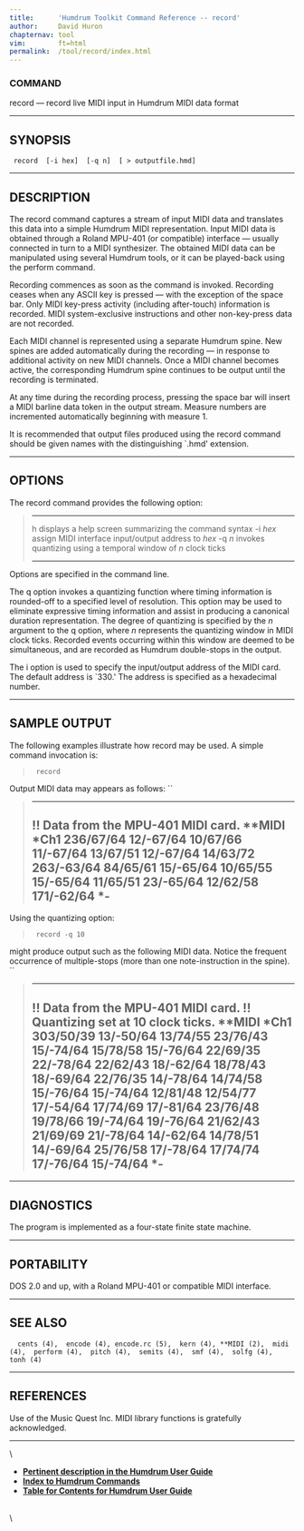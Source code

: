 ```yaml
---
title:		'Humdrum Toolkit Command Reference -- record'
author:		David Huron
chapternav:	tool
vim:		ft=html
permalink:	/tool/record/index.html
---
```



### COMMAND

<span class="tool">record</span> &mdash; record live MIDI input in Humdrum <span class="rep">MIDI</span> data format

------------------------------------------------------------------------

## SYNOPSIS ##

` record  [-i hex]  [-q n]  [ > outputfile.hmd]`

------------------------------------------------------------------------

## DESCRIPTION ##

The <span class="tool">record</span> command captures a stream of input MIDI data and
translates this data into a simple Humdrum <span class="rep">MIDI</span> representation.
Input MIDI data is obtained through a Roland MPU-401 (or compatible)
interface &mdash; usually connected in turn to a MIDI synthesizer. The
obtained <span class="rep">MIDI</span> data can be manipulated using several Humdrum tools,
or it can be played-back using the <span class="tool">perform</span> command.

Recording commences as soon as the command is invoked. Recording ceases
when any ASCII key is pressed &mdash; with the exception of the space bar.
Only MIDI key-press activity (including after-touch) information is
recorded. MIDI system-exclusive instructions and other non-key-press
data are not recorded.

Each MIDI channel is represented using a separate Humdrum spine. New
spines are added automatically during the recording &mdash; in response to
additional activity on new MIDI channels. Once a MIDI channel becomes
active, the corresponding Humdrum spine continues to be output until the
recording is terminated.

At any time during the recording process, pressing the space bar will
insert a <span class="rep">MIDI</span> barline data token in the output stream. Measure
numbers are incremented automatically beginning with measure 1.

It is recommended that output files produced using the <span class="tool">record</span>
command should be given names with the distinguishing \`.hmd\'
extension.

------------------------------------------------------------------------

## OPTIONS ##

The <span class="tool">record</span> command provides the following option:

>   ---------- ---------------------------------------------------------------
>   <span class="option">h</span>     displays a help screen summarizing the command syntax
>   -i *hex*   assign MIDI interface input/output address to *hex*
>   -q *n*     invokes quantizing using a temporal window of *n* clock ticks
>   ---------- ---------------------------------------------------------------
>
Options are specified in the command line.

The <span class="option">q</span> option invokes a quantizing function where timing information
is rounded-off to a specified level of resolution. This option may be
used to eliminate expressive timing information and assist in producing
a canonical duration representation. The degree of quantizing is
specified by the *n* argument to the <span class="option">q</span> option, where *n* represents
the quantizing window in MIDI clock ticks. Recorded events occurring
within this window are deemed to be simultaneous, and are recorded as
Humdrum double-stops in the output.

The <span class="option">i</span> option is used to specify the input/output address of the
MIDI card. The default address is \`330.\' The address is specified as a
hexadecimal number.

------------------------------------------------------------------------

## SAMPLE OUTPUT ##

The following examples illustrate how <span class="tool">record</span> may be used. A simple
command invocation is:

> ` record`

Output <span class="rep">MIDI</span> data may appears as follows: ``

>   -------------------------------------
>   !! Data from the MPU-401 MIDI card.
>   \*\*MIDI
>   \*Ch1
>   236/67/64
>   12/-67/64
>   10/67/66
>   11/-67/64
>   13/67/51
>   12/-67/64
>   14/63/72
>   263/-63/64
>   84/65/61
>   15/-65/64
>   10/65/55
>   15/-65/64
>   11/65/51
>   23/-65/64
>   12/62/58
>   171/-62/64
>   \*-
>   -------------------------------------
>
Using the quantizing option:

> ` record -q 10`

might produce output such as the following <span class="rep">MIDI</span> data. Notice the
frequent occurrence of multiple-stops (more than one note-instruction in
the spine). ``

>   --------------------------------------
>   !! Data from the MPU-401 MIDI card.
>   !! Quantizing set at 10 clock ticks.
>   \*\*MIDI
>   \*Ch1
>   303/50/39
>   13/-50/64 13/74/55
>   23/76/43
>   15/-74/64 15/78/58 15/-76/64
>   22/69/35 22/-78/64 22/62/43
>   18/-62/64 18/78/43 18/-69/64
>   22/76/35
>   14/-78/64 14/74/58
>   15/-76/64 15/-74/64
>   12/81/48 12/54/77
>   17/-54/64 17/74/69 17/-81/64
>   23/76/48
>   19/78/66 19/-74/64 19/-76/64
>   21/62/43 21/69/69 21/-78/64
>   14/-62/64 14/78/51 14/-69/64
>   25/76/58
>   17/-78/64 17/74/74 17/-76/64
>   15/-74/64
>   \*-
>   --------------------------------------
>
------------------------------------------------------------------------

## DIAGNOSTICS ##

The program is implemented as a four-state finite state machine.

------------------------------------------------------------------------

## PORTABILITY ##

DOS 2.0 and up, with a Roland MPU-401 or compatible MIDI interface.

------------------------------------------------------------------------

## SEE ALSO ##

`  cents (4),  encode (4), encode.rc (5),  kern (4), **MIDI (2),  midi (4),  perform (4),  pitch (4),  semits (4),  smf (4),  solfg (4),  tonh (4)`

------------------------------------------------------------------------

## REFERENCES ##

Use of the Music Quest Inc. MIDI library functions is gratefully
acknowledged.

------------------------------------------------------------------------

\

-   [**Pertinent description in the Humdrum User
    Guide**](../guide30.html#The_record_Command)
-   [**Index to Humdrum Commands**](../commands.toc.html)
-   [**Table for Contents for Humdrum User Guide**](../guide.toc.html)

\
\
